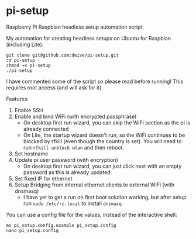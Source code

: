 # pi-setup
Raspberry Pi Raspbian headless setup automation script.

My automation for creating headless setups on Ubuntu for Raspbian (including Lite).
```
git clone git@github.com:deive/pi-setup.git
cd pi-setup
chmod +x pi-setup
./pi-setup
```
I have commented some of the script so please read before running! This requires root access (and will ask for it).

Features:
1. Enable SSH
2. Enable and bind WiFi (with encrypted passphrase)
    - On desktop first run wizard, you can skip the WiFi section as the pi is already connected
    - On Lite, the startup wizard doesn't run, so the WiFi continues to be blocked by rfkill (even though the country is set). You will need to run `rfkill unblock wlan` and then reboot.
3. Set hostname
4. Update pi user password (with encryption)
    - On desktop first run wizard, you can just click next with an empty password as this is already updated.
5. Set fixed IP for ethernet
6. Setup Bridging from internal ethernet clients to external WiFi (with dnsmasq)
    - I have yet to get a run on first boot solution working, but after setup run `sudo /etc/rc.local` to install `dnsmasq`.

You can use a config file for the values, instead of the interactive shell:
```
mv pi_setup.config.example pi_setup.config
nano pi_setup.config
```
